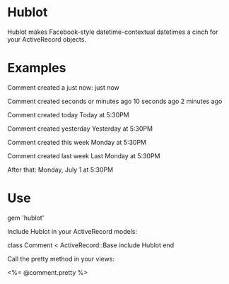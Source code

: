 Hublot
==================================

Hublot makes Facebook-style datetime-contextual datetimes a cinch for your ActiveRecord objects. 

Examples
==================================
Comment created a just now:
  just now

Comment created seconds or minutes ago
  10 seconds ago
  2 minutes ago
  
Comment created today
  Today at 5:30PM
  
Comment created yesterday
  Yesterday at 5:30PM
  
Comment created this week
  Monday at 5:30PM
  
Comment created last week
  Last Monday at 5:30PM
  
After that:
  Monday, July 1 at 5:30PM
  
Use
=================================

  gem 'hublot'

Include Hublot in your ActiveRecord models:

  class Comment < ActiveRecord::Base
    include Hublot
  end
  
Call the pretty method in your views:

  <%= @comment.pretty %>
